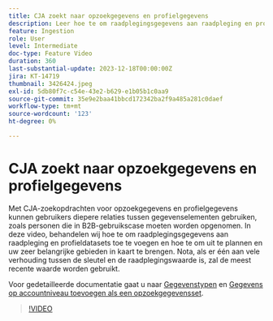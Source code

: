 ```yaml
---
title: CJA zoekt naar opzoekgegevens en profielgegevens
description: Leer hoe te om raadplegingsgegevens aan raadpleging en profieldatasets toe te voegen en uw zeer belangrijke gebieden te plannen en in kaart te brengen.
feature: Ingestion
role: User
level: Intermediate
doc-type: Feature Video
duration: 360
last-substantial-update: 2023-12-18T00:00:00Z
jira: KT-14719
thumbnail: 3426424.jpeg
exl-id: 5db80f7c-c54e-43e2-b629-e1b05b1c0aa9
source-git-commit: 35e9e2baa41bbcd172342ba2f9a485a281c0daef
workflow-type: tm+mt
source-wordcount: '123'
ht-degree: 0%

---
```


# CJA zoekt naar opzoekgegevens en profielgegevens

Met CJA-zoekopdrachten voor opzoekgegevens en profielgegevens kunnen gebruikers diepere relaties tussen gegevenselementen gebruiken, zoals personen die in B2B-gebruikscase moeten worden opgenomen.  In deze video, behandelen wij hoe te om raadplegingsgegevens aan raadpleging en profieldatasets toe te voegen en hoe te om uit te plannen en uw zeer belangrijke gebieden in kaart te brengen.  Nota, als er één aan vele verhouding tussen de sleutel en de raadplegingswaarde is, zal de meest recente waarde worden gebruikt.

Voor gedetailleerde documentatie gaat u naar [Gegevenstypen](https://experienceleague.adobe.com/docs/analytics-platform/using/cja-connections/create-connection.html?lang=nl-NL#dataset-types) en [Gegevens op accountniveau toevoegen als een opzoekgegevensset](https://experienceleague.adobe.com/docs/analytics-platform/using/cja-usecases/b2b/b2b.html?lang=nl-NL).

>[!VIDEO](https://video.tv.adobe.com/v/3426424/?learn=on)
